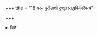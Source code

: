 +++
title = "18 यस्य पुरोडाशो दुःशृतस्तद्धविर्यमदैवत्यं"

+++

<details><summary>थिते</summary>

18. It is known from a Brāhmaṇa-text:-_When a sacrificial bread is badly baked then this becomes an offering material having Yama as its deity; it goes to Yama only. Having caused it to stand completely established (i.e. having completed the ritual connected with it), then having cooked rice-pap of four Śarāva (-full rice-grains) one should feed four Brāhmaṇas with it.
</details>
